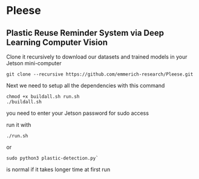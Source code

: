 # Pleese 
## **Pl**astic R**e**use R**e**minder **S**yst**e**m via Deep Learning Computer Vision


Clone it recursively to download our datasets and trained models in your Jetson mini-computer

`git clone --recursive https://github.com/emmerich-research/Pleese.git`


Next we need to setup all the dependencies with this command
```
chmod +x buildall.sh run.sh
./buildall.sh
```
you need to enter your Jetson password for sudo access

run it with 
```
./run.sh
```
or
```
sudo python3 plastic-detection.py`
```
is normal if it takes longer time at first run
